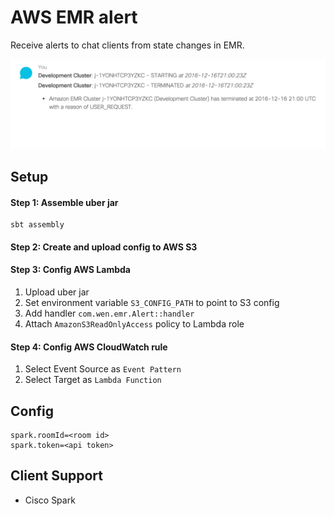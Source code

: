 # AWS EMR alert
Receive alerts to chat clients from state changes in EMR.

![Spark Client](https://raw.githubusercontent.com/wenn/aws-emr-alert/master/images/emr.spark.chat.png)

## Setup

#### Step 1: Assemble uber jar
    sbt assembly
#### Step 2: Create and upload config to AWS S3
#### Step 3: Config AWS Lambda

1. Upload uber jar
2. Set environment variable `S3_CONFIG_PATH` to point to S3 config
3. Add handler `com.wen.emr.Alert::handler`
4. Attach `AmazonS3ReadOnlyAccess` policy to Lambda role

#### Step 4: Config AWS CloudWatch rule

1. Select Event Source as `Event Pattern`
2. Select Target as `Lambda Function`

## Config

```
spark.roomId=<room id>
spark.token=<api token>
```

## Client Support
- Cisco Spark

